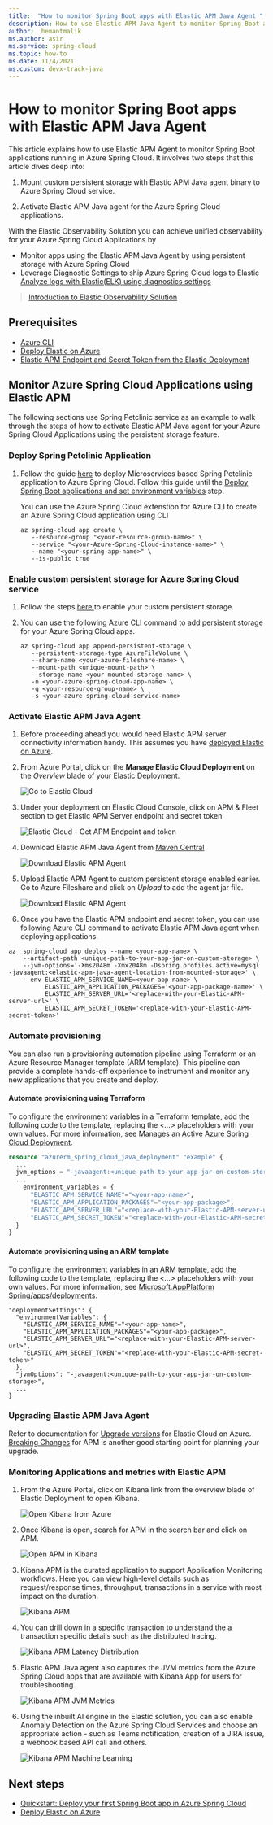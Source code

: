 ```yaml
---
title:  "How to monitor Spring Boot apps with Elastic APM Java Agent "
description: How to use Elastic APM Java Agent to monitor Spring Boot applications running in Azure Spring Cloud
author:  hemantmalik
ms.author: asir
ms.service: spring-cloud
ms.topic: how-to
ms.date: 11/4/2021
ms.custom: devx-track-java
---
```


# How to monitor Spring Boot apps with Elastic APM Java Agent

This article explains how to use Elastic APM Agent to monitor Spring Boot applications running in Azure Spring Cloud. It involves two steps that this article dives deep into:

1. Mount custom persistent storage with Elastic APM Java agent binary to Azure Spring Cloud service.

3. Activate Elastic APM Java agent for the Azure Spring Cloud applications.

With the Elastic Observability Solution you can achieve unified observability for your Azure Spring Cloud Applications by 

* Monitor apps using the Elastic APM Java Agent by using persistent storage with Azure Spring Cloud
* Leverage Diagnostic Settings to ship Azure Spring Cloud logs to Elastic [Analyze logs with Elastic(ELK) using diagnostics settings](https://github.com/hemantmalik/azure-docs/blob/master/articles/spring-cloud/how-to-elastic-diagnostic-settings.md)

> [Introduction to Elastic Observability Solution](https://www.youtube.com/watch?v=uCX24hRBULY)

## Prerequisites

* [Azure CLI](/cli/azure/install-azure-cli)
* [Deploy Elastic on Azure](https://www.elastic.co/blog/getting-started-with-the-azure-integration-enhancement)
* [Elastic APM Endpoint and Secret Token from the Elastic Deployment](https://www.elastic.co/guide/en/cloud/current/ec-manage-apm-and-fleet.html)

## Monitor Azure Spring Cloud Applications using Elastic APM

The following sections use Spring Petclinic service as an example to walk through the steps of how to activate Elastic APM Java agent for your Azure Spring Cloud Applications using the persistent storage feature.

### Deploy Spring Petclinic Application
1. Follow the guide [here](https://github.com/Azure-Samples/spring-petclinic-microservices) to deploy Microservices based Spring Petclinic application to Azure Spring Cloud. Follow this guide until the [Deploy Spring Boot applications and set environment variables](https://github.com/Azure-Samples/spring-petclinic-microservices#deploy-spring-boot-applications-and-set-environment-variables) step.

   You can use the Azure Spring Cloud extenstion for Azure CLI to create an Azure Spring Cloud application using CLI
   ```azurecli
   az spring-cloud app create \
      --resource-group "<your-resource-group-name>" \
      --service "<your-Azure-Spring-Cloud-instance-name>" \
      --name "<your-spring-app-name>" \
      --is-public true
      ```
   
### Enable custom persistent storage for  Azure Spring Cloud service
1. Follow the steps [here ](https://docs.microsoft.com/en-us/azure/spring-cloud/how-to-custom-persistent-storage) to enable your custom persistent storage.

3. You can use the following Azure CLI command to add persistent storage for your Azure Spring Cloud apps.

   ```azurecli
   az spring-cloud app append-persistent-storage \
      --persistent-storage-type AzureFileVolume \
      --share-name <your-azure-fileshare-name> \
      --mount-path <unique-mount-path> \
      --storage-name <your-mounted-storage-name> \
      -n <your-azure-spring-cloud-app-name> \
      -g <your-resource-group-name> \
      -s <your-azure-spring-cloud-service-name>
      ```

### Activate Elastic APM Java Agent

1. Before proceeding ahead you would need Elastic APM server connectivity information handy. This assumes you have   [deployed Elastic on Azure](https://www.elastic.co/blog/getting-started-with-the-azure-integration-enhancement).

2. From Azure Portal, click on the **Manage Elastic Cloud Deployment** on the *Overview* blade  of your Elastic Deployment.
   
   ![Go to Elastic Cloud ](https://github.com/hemantmalik/azure-docs/blob/master/articles/spring-cloud/media/elastic-apm-get-link-from-Microsoft-Azure.png)
   
3. Under your deployment on Elastic Cloud Console, click on APM & Fleet section to get Elastic APM Server endpoint and secret token

   ![Elastic Cloud - Get APM Endpoint and token ](https://github.com/hemantmalik/azure-docs/blob/master/articles/spring-cloud/media/elastic-apm-endpoint-secret.png)

4. Download Elastic APM Java Agent from [Maven Central](https://search.maven.org/search?q=g:co.elastic.apm%20AND%20a:elastic-apm-agent)

   ![Download Elastic APM Agent](https://github.com/hemantmalik/azure-docs/blob/master/articles/spring-cloud/media/Maven-Central-Repository-Search.png)

6. Upload Elastic APM Agent to custom persistent storage  enabled earlier. Go to Azure Fileshare and click on *Upload* to add the agent jar file. 

   ![Download Elastic APM Agent](https://github.com/hemantmalik/azure-docs/blob/master/articles/spring-cloud/media/Upload-files-Microsoft-Azure.png)

8. Once you have the Elastic APM endpoint and secret token, you can use following Azure CLI command to activate Elastic APM Java agent when deploying applications.

```azurecli
az  spring-cloud app deploy --name <your-app-name> \
    --artifact-path <unique-path-to-your-app-jar-on-custom-storage> \
    --jvm-options='-Xms2048m -Xmx2048m -Dspring.profiles.active=mysql -javaagent:<elastic-apm-java-agent-location-from-mounted-storage>' \
    --env ELASTIC_APM_SERVICE_NAME=<your-app-name> \
          ELASTIC_APM_APPLICATION_PACKAGES='<your-app-package-name>' \
          ELASTIC_APM_SERVER_URL='<replace-with-your-Elastic-APM-server-url>' \
          ELASTIC_APM_SECRET_TOKEN='<replace-with-your-Elastic-APM-secret-token>'
```
### Automate provisioning

You can also run a provisioning automation pipeline using Terraform or an Azure Resource Manager template (ARM template). This pipeline can provide a complete hands-off experience to instrument and monitor any new applications that you create and deploy.

#### Automate provisioning using Terraform

To configure the environment variables in a Terraform template, add the following code to the template, replacing the *\<...>* placeholders with your own values. For more information, see [Manages an Active Azure Spring Cloud Deployment](https://registry.terraform.io/providers/hashicorp/azurerm/latest/docs/resources/spring_cloud_active_deployment).

```terraform
resource "azurerm_spring_cloud_java_deployment" "example" {
  ...
  jvm_options = "-javaagent:<unique-path-to-your-app-jar-on-custom-storage>"
  ...
    environment_variables = {
      "ELASTIC_APM_SERVICE_NAME"="<your-app-name>",
      "ELASTIC_APM_APPLICATION_PACKAGES"="<your-app-package>",
      "ELASTIC_APM_SERVER_URL"="<replace-with-your-Elastic-APM-server-url>",
      "ELASTIC_APM_SECRET_TOKEN"="<replace-with-your-Elastic-APM-secret-token>"
  }
}
```

#### Automate provisioning using an ARM template

To configure the environment variables in an ARM template, add the following code to the template, replacing the *\<...>* placeholders with your own values. For more information, see [Microsoft.AppPlatform Spring/apps/deployments](/azure/templates/microsoft.appplatform/spring/apps/deployments?tabs=json).

```ARM template
"deploymentSettings": {
  "environmentVariables": {
    "ELASTIC_APM_SERVICE_NAME"="<your-app-name>",
    "ELASTIC_APM_APPLICATION_PACKAGES"="<your-app-package>",
    "ELASTIC_APM_SERVER_URL"="<replace-with-your-Elastic-APM-server-url>",
    "ELASTIC_APM_SECRET_TOKEN"="<replace-with-your-Elastic-APM-secret-token>"
  },
  "jvmOptions": "-javaagent:<unique-path-to-your-app-jar-on-custom-storage>",
  ...
}
```
### Upgrading Elastic APM Java Agent

Refer to documentation for [Upgrade versions](https://www.elastic.co/guide/en/cloud/current/ec-upgrade-deployment.html) for Elastic Cloud on Azure. [Breaking Changes](https://www.elastic.co/guide/en/apm/server/current/breaking-changes.html) for APM is another good starting point for planning your upgrade.

### Monitoring Applications and metrics with Elastic APM

1. From the Azure Portal, click on Kibana link from the overview blade of Elastic Deployment to open Kibana. 
   
   ![Open Kibana from Azure](https://github.com/hemantmalik/azure-docs/blob/master/articles/spring-cloud/media/elastic-apm-get-kibana-link.png)

2. Once Kibana is open, search for APM in the search bar and click on APM.
   
   ![Open APM in Kibana](https://github.com/hemantmalik/azure-docs/blob/master/articles/spring-cloud/media/elastic-apm-kibana-search-APM.PNG)

3. Kibana APM is the curated application to support Application Monitoring workflows. Here you can view high-level details such as request/response times, throughput, transactions in a service with most impact on the duration.

   ![Kibana APM](https://github.com/hemantmalik/azure-docs/blob/master/articles/spring-cloud/media/elastic-apm-customer-service.png)

5. You can drill down in a specific transaction to understand the a transaction specific details such as the distributed tracing.

   ![Kibana APM Latency Distribution](https://github.com/hemantmalik/azure-docs/blob/master/articles/spring-cloud/media/elastic-apm-customer-service-latency-distribution.png)

7. Elastic APM Java agent also captures the JVM metrics from the Azure Spring Cloud apps that are available with Kibana App for users for troubleshooting.

   ![Kibana APM JVM Metrics](https://github.com/hemantmalik/azure-docs/blob/master/articles/spring-cloud/media/elastic-apm-customer-service-jvm-metrics.png)

9. Using the inbuilt AI engine in the Elastic solution, you can also enable Anomaly Detection on the Azure Spring Cloud Services and choose an appropriate action  - such as Teams notification, creation of a JIRA issue, a webhook based API call and others. 

   ![Kibana APM Machine Learning](https://github.com/hemantmalik/azure-docs/blob/master/articles/spring-cloud/media/elastic-apm-alert-anomaly.png)


## Next steps

* [Quickstart: Deploy your first Spring Boot app in Azure Spring Cloud](./quickstart.md)
* [Deploy Elastic on Azure](https://www.elastic.co/blog/getting-started-with-the-azure-integration-enhancement)
